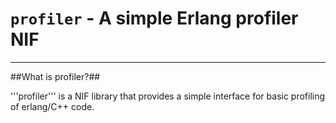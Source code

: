 # `profiler` - A simple Erlang profiler NIF 

<hr>
##What is profiler?##

'''profiler''' is a NIF library that provides a simple interface for basic profiling of erlang/C++ code. 